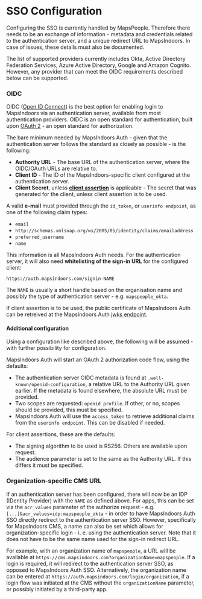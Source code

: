 # SSO Configuration

Configuring the SSO is currently handled by MapsPeople. Therefore there needs to be an exchange of information - metadata and credentials related to the authentication server, and a unique redirect URL to MapsIndoors. In case of issues, these details must also be documented.

The list of supported providers currently includes Okta, Active Directory Federation Services, Azure Active Directory, Google and Amazon Cognito. However, any provider that can meet the OIDC requirements described below can be supported.

### OIDC[​](https://docs.mapsindoors.com/sso-configuration#oidc) <a href="#oidc" id="oidc"></a>

OIDC ([Open ID Connect](https://openid.net/connect/)) is the best option for enabling login to MapsIndoors via an authentication server, available from most authentication providers. OIDC is an open standard for authentication, built upon [OAuth 2](https://oauth.net/2/) - an open standard for authorization.

The bare minimum needed by MapsIndoors Auth - given that the authentication server follows the standard as closely as possible - is the following:

* **Authority URL** - The base URL of the authentication server, where the OIDC/OAuth URLs are relative to.
* **Client ID** - The ID of the MapsIndoors-specific client configured at the authentication server.
* **Client Secret**, unless [**client assertion**](https://datatracker.ietf.org/doc/html/rfc7523) is applicable - The secret that was generated for the client, unless client assertion is to be used.

A valid **e-mail** must provided through the `id_token`, or `userinfo endpoint`, as one of the following claim types:

* `email`
* `http://schemas.xmlsoap.org/ws/2005/05/identity/claims/emailaddress`
* `preferred_username`
* `name`

This information is all MapsIndoors Auth needs. For the authentication server, it will also need **whitelisting of the sign-in URL** for the configured client:

`https://auth.mapsindoors.com/signin-NAME`

The `NAME` is usually a short handle based on the organisation name and possibly the type of authentication server - e.g. `mapspeople_okta`.

If client assertion is to be used, the public certificate of MapsIndoors Auth can be retreived at the MapsIndoors Auth [jwks endpoint](https://auth.mapsindoors.com/.well-known/openid-configuration/jwks).

#### Additional configuration[​](https://docs.mapsindoors.com/sso-configuration#additional-configuration) <a href="#additional-configuration" id="additional-configuration"></a>

Using a configuration like described above, the following will be assumed - with further possibility for configuration.

MapsIndoors Auth will start an OAuth 2 authorization code flow, using the defaults:

* The authentication server OIDC metadata is found at `.well-known/openid-configuration`, a relative URL to the Authority URL given earlier. If the metadata is found elsewhere, the absolute URL must be provided.
* Two scopes are requested: `openid profile`. If other, or no, scopes should be provided, this must be specified.
* MapsIndoors Auth will use the `access_token` to retrieve additional claims from the `userinfo endpoint`. This can be disabled if needed.

For client assertions, these are the defaults:

* The signing algorithm to be used is RS256. Others are available upon request.
* The audience parameter is set to the same as the Authority URL. If this differs it must be specified.

### Organization-specific CMS URL[​](https://docs.mapsindoors.com/sso-configuration#organization-specific-cms-url) <a href="#organization-specific-cms-url" id="organization-specific-cms-url"></a>

If an authentication server has been configured, there will now be an IDP (IDentity Provider) with the `NAME` as defined above. For apps, this can be set via the `acr_values` parameter of the authorize request - e.g. `[...]&acr_values=idp:mapspeople_okta` - in order to have MapsIndoors Auth SSO directly redirect to the authentication server SSO. However, specifically for MapsIndoors CMS, a name can also be set which allows for organization-specific login - i. e. using the authentication server. Note that it does not have to be the same name used for the sign-in redirect URL.

For example, with an organization name of `mapspeople`, a URL will be available at `https://cms.mapsindoors.com?organizationName=mapspeople`. If a login is required, it will redirect to the authentication server SSO, as opposed to MapsIndoors Auth SSO. Alternatively, the organization name can be entered at `https://auth.mapsindoors.com/login/organization`, if a login flow was initiated at the CMS without the `organizationName` parameter, or possibly initiated by a third-party app.

[\
](https://docs.mapsindoors.com/sso)
